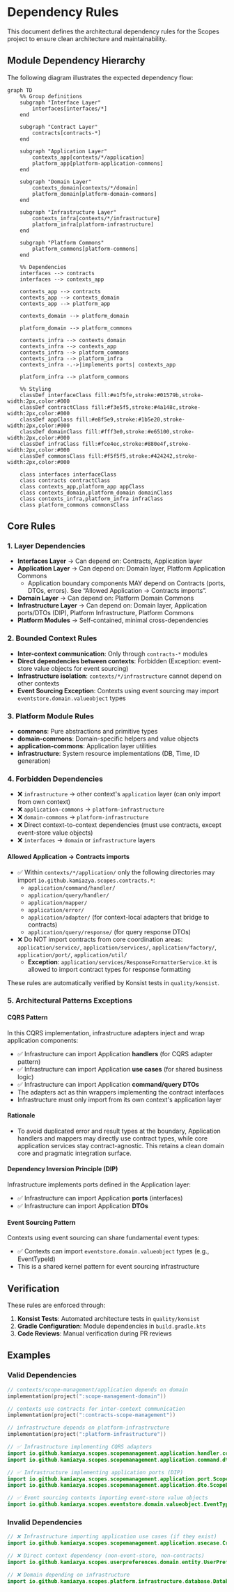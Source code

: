 # Dependency Rules

This document defines the architectural dependency rules for the Scopes project to ensure clean architecture and maintainability.

## Module Dependency Hierarchy

The following diagram illustrates the expected dependency flow:

```mermaid
graph TD
    %% Group definitions
    subgraph "Interface Layer"
        interfaces[interfaces/*]
    end
    
    subgraph "Contract Layer"
        contracts[contracts-*]
    end
    
    subgraph "Application Layer"
        contexts_app[contexts/*/application]
        platform_app[platform-application-commons]
    end
    
    subgraph "Domain Layer"
        contexts_domain[contexts/*/domain]
        platform_domain[platform-domain-commons]
    end
    
    subgraph "Infrastructure Layer"
        contexts_infra[contexts/*/infrastructure]
        platform_infra[platform-infrastructure]
    end
    
    subgraph "Platform Commons"
        platform_commons[platform-commons]
    end
    
    %% Dependencies
    interfaces --> contracts
    interfaces --> contexts_app
    
    contexts_app --> contracts
    contexts_app --> contexts_domain
    contexts_app --> platform_app
    
    contexts_domain --> platform_domain
    
    platform_domain --> platform_commons
    
    contexts_infra --> contexts_domain
    contexts_infra --> contexts_app
    contexts_infra --> platform_commons
    contexts_infra --> platform_infra
    contexts_infra -.->|implements ports| contexts_app
    
    platform_infra --> platform_commons
    
    %% Styling
    classDef interfaceClass fill:#e1f5fe,stroke:#01579b,stroke-width:2px,color:#000
    classDef contractClass fill:#f3e5f5,stroke:#4a148c,stroke-width:2px,color:#000
    classDef appClass fill:#e8f5e9,stroke:#1b5e20,stroke-width:2px,color:#000
    classDef domainClass fill:#fff3e0,stroke:#e65100,stroke-width:2px,color:#000
    classDef infraClass fill:#fce4ec,stroke:#880e4f,stroke-width:2px,color:#000
    classDef commonsClass fill:#f5f5f5,stroke:#424242,stroke-width:2px,color:#000
    
    class interfaces interfaceClass
    class contracts contractClass
    class contexts_app,platform_app appClass
    class contexts_domain,platform_domain domainClass
    class contexts_infra,platform_infra infraClass
    class platform_commons commonsClass
```

## Core Rules

### 1. Layer Dependencies
- **Interfaces Layer** → Can depend on: Contracts, Application layer
- **Application Layer** → Can depend on: Domain layer, Platform Application Commons
  - Application boundary components MAY depend on Contracts (ports, DTOs, errors). See “Allowed Application → Contracts imports”.
- **Domain Layer** → Can depend on: Platform Domain Commons
- **Infrastructure Layer** → Can depend on: Domain layer, Application ports/DTOs (DIP), Platform Infrastructure, Platform Commons
- **Platform Modules** → Self-contained, minimal cross-dependencies

### 2. Bounded Context Rules
- **Inter-context communication**: Only through `contracts-*` modules
- **Direct dependencies between contexts**: Forbidden (Exception: event-store value objects for event sourcing)
- **Infrastructure isolation**: `contexts/*/infrastructure` cannot depend on other contexts
- **Event Sourcing Exception**: Contexts using event sourcing may import `eventstore.domain.valueobject` types

### 3. Platform Module Rules
- **commons**: Pure abstractions and primitive types
- **domain-commons**: Domain-specific helpers and value objects
- **application-commons**: Application layer utilities
- **infrastructure**: System resource implementations (DB, Time, ID generation)

### 4. Forbidden Dependencies
- ❌ `infrastructure` → other context's `application` layer (can only import from own context)
- ❌ `application-commons` → `platform-infrastructure`
- ❌ `domain-commons` → `platform-infrastructure`
- ❌ Direct context-to-context dependencies (must use contracts, except event-store value objects)
- ❌ `interfaces` → `domain` or `infrastructure` layers

#### Allowed Application → Contracts imports
- ✅ Within `contexts/*/application/` only the following directories may import `io.github.kamiazya.scopes.contracts.*`:
  - `application/command/handler/`
  - `application/query/handler/`
  - `application/mapper/`
  - `application/error/`
  - `application/adapter/` (for context-local adapters that bridge to contracts)
  - `application/query/response/` (for query response DTOs)
- ❌ Do NOT import contracts from core coordination areas: `application/service/`, `application/services/`, `application/factory/`, `application/port/`, `application/util/`
  - **Exception**: `application/services/ResponseFormatterService.kt` is allowed to import contract types for response formatting

These rules are automatically verified by Konsist tests in `quality/konsist`.

### 5. Architectural Patterns Exceptions

#### CQRS Pattern
In this CQRS implementation, infrastructure adapters inject and wrap application components:
- ✅ Infrastructure can import Application **handlers** (for CQRS adapter pattern)
- ✅ Infrastructure can import Application **use cases** (for shared business logic)
- ✅ Infrastructure can import Application **command/query DTOs**
- The adapters act as thin wrappers implementing the contract interfaces
- Infrastructure must only import from its own context's application layer

#### Rationale
- To avoid duplicated error and result types at the boundary, Application handlers and mappers may directly use contract types, while core application services stay contract-agnostic. This retains a clean domain core and pragmatic integration surface.

#### Dependency Inversion Principle (DIP)
Infrastructure implements ports defined in the Application layer:
- ✅ Infrastructure can import Application **ports** (interfaces)
- ✅ Infrastructure can import Application **DTOs**

#### Event Sourcing Pattern
Contexts using event sourcing can share fundamental event types:
- ✅ Contexts can import `eventstore.domain.valueobject` types (e.g., EventTypeId)
- This is a shared kernel pattern for event sourcing infrastructure

## Verification

These rules are enforced through:
1. **Konsist Tests**: Automated architecture tests in `quality/konsist`
2. **Gradle Configuration**: Module dependencies in `build.gradle.kts`
3. **Code Reviews**: Manual verification during PR reviews

## Examples

### Valid Dependencies
```kotlin
// contexts/scope-management/application depends on domain
implementation(project(":scope-management-domain"))

// contexts use contracts for inter-context communication
implementation(project(":contracts-scope-management"))

// infrastructure depends on platform-infrastructure
implementation(project(":platform-infrastructure"))

// ✅ Infrastructure implementing CQRS adapters
import io.github.kamiazya.scopes.scopemanagement.application.handler.command.CreateScopeHandler
import io.github.kamiazya.scopes.scopemanagement.application.command.dto.CreateScopeCommand

// ✅ Infrastructure implementing application ports (DIP)
import io.github.kamiazya.scopes.scopemanagement.application.port.ScopeRepository
import io.github.kamiazya.scopes.scopemanagement.application.dto.ScopeDTO

// ✅ Event sourcing contexts importing event-store value objects
import io.github.kamiazya.scopes.eventstore.domain.valueobject.EventTypeId
```

### Invalid Dependencies
```kotlin
// ❌ Infrastructure importing application use cases (if they exist)
import io.github.kamiazya.scopes.scopemanagement.application.usecase.CreateScopeUseCase

// ❌ Direct context dependency (non-event-store, non-contracts)
import io.github.kamiazya.scopes.userpreferences.domain.entity.UserPreference

// ❌ Domain depending on infrastructure
import io.github.kamiazya.scopes.platform.infrastructure.database.DatabaseConfig
```

